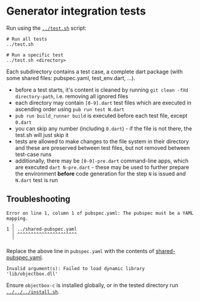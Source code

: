 # Generator integration tests

Run using the [`../test.sh`](../test.sh) script:
```
# Run all tests
../test.sh

# Run a specific test
../test.sh <directory>
```

Each subdirectory contains a test case, a complete dart package (with some shared files: pubspec.yaml, test_env.dart, ...).
* before a test starts, it's content is cleaned by running `git clean -fXd directory-path`, i.e. removing all ignored files 
* each directory may contain `[0-9].dart` test files which are executed in ascending order using `pub run test N.dart` 
* `pub run build_runner build` is executed before each test file, except `0.dart`
* you can skip any number (including `0.dart`) - if the file is not there, the test.sh will just skip it
* tests are allowed to make changes to the file system in their directory and these are preserved between test files, 
    but not removed between test-case runs
* additionally, there may be `[0-9]-pre.dart` command-line apps, which are executed `dart N-pre.dart` - these may be 
used to further prepare the environment **before** code generation for the step `N` is issued and `N.dart` test is run
  
## Troubleshooting

```
Error on line 1, column 1 of pubspec.yaml: The pubspec must be a YAML mapping.
  ╷
1 │ ../shared-pubspec.yaml
  │ ^^^^^^^^^^^^^^^^^^^^^^
  ╵
```
Replace the above line in `pubspec.yaml` with the contents of [shared-pubspec.yaml](shared-pubspec.yaml).

```
Invalid argument(s): Failed to load dynamic library 'lib/objectbox.dll'
```
Ensure `objectbox-c` is installed globally, or in the tested directory run [`../../../install.sh`](../../install.sh).